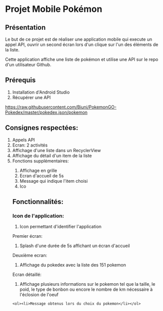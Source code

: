 <h1>Projet Mobile Pokémon</h1>


<h2>Présentation</h2>

Le but de ce projet est de réaliser une application mobile qui execute un appel API, 
ouvrir un second écran lors d'un clique sur l'un des éléments de la liste.

Cette application affiche une liste de pokémon et utilise une API sur le repo d'un utilisateur Github.


<h2>Prérequis</h2>
<ol>
 <li>Installation d'Android Studio</li>
 <li>Récupérer une API</li>
</ol>


https://raw.githubusercontent.com/Biuni/PokemonGO-Pokedex/master/pokedex.json/pokemon

<h2>Consignes respectées:</h2>

<ol>
 <li>Appels API</li>
<li>Ecran: 2 activités</li>
 <li>Affichage d'une liste dans un RecyclerView</li>
<li>Affichage du détail d'un item de la liste</li>
 <li>Fonctions supplémentaires:</li> 
  <ol><li>Affichage en grille</li>
   <li>Ecran d'accueil de 5s</li>
   <li>Message qui indique l'item choisi</li>
   <li>Ico</li></ol>

<h2>Fonctionnalités:</h2>

<h3>Icon de l'application:</h3><ol><li>
 Icon permettant d'identifier l'application</li></ol>

Premier écran:<ol><li>
 Splash d'une durée de 5s affichant un écran d'accueil</li></ol>
  

Deuxième ecran: 
  <ol><li>Affichage du pokedex avec la liste des 151 pokemon</li></ol>
  
 
Ecran détaillé:
    <ol><li>Affichage plusieurs informations sur le pokemon tel que la taille, le poid, le type de bonbon ou encore le nombre de km nécessaire à l'éclosion de l'oeuf</li></ol>
    
    
   
    <ol><li>Message obtenus lors du choix du pokemon</li></ol>
    
    
